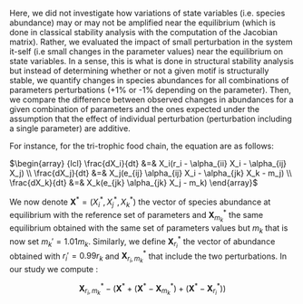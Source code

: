 Here, we did not investigate how variations of state variables (i.e. species
abundance) may or may not be amplified near the equilibrium (which is done in
classical stability analysis with the computation of the Jacobian matrix).
Rather, we evaluated the impact of small perturbation in the system it-self (i.e
small changes in the parameter values) near the equilibrium on state variables.
In a sense, this is what is done in structural stability analysis but instead of
determining whether or not a given motif is structurally stable, we quantify
changes in species abundances for all combinations of parameters perturbations
(+1% or -1% depending on the parameter). Then, we compare the difference between
observed changes in abundances for a given combination of parameters and the
ones expected under the assumption that the effect of individual perturbation
(perturbation including a single parameter) are additive.

For instance, for the tri-trophic food chain, the equation are as follows: 


$\begin{array} {lcl}
  \frac{dX_i}{dt} &=& X_i(r_i - \alpha_{ii} X_i - \alpha_{ij} X_j) \\
  \frac{dX_j}{dt} &=& X_j(e_{ij} \alpha_{ij} X_i - \alpha_{jk} X_k - m_j) \\
  \frac{dX_k}{dt} &=& X_k(e_{jk} \alpha_{jk} X_j - m_k)
\end{array}$


We now denote $\mathbf{X}^\ast = (X_i^\ast, X_j^\ast, X_k^\ast)$ the vector of
species abundance at equilibrium with the reference set of parameters and
$\mathbf{X}_{m_k}^\ast$ the same equilibrium obtained with the same set of
parameters values but $m_k$ that is now set $m_k'=1.01m_k$. Similarly, we define
$\mathbf{X}_{r_i}^\ast$ the vector of abundance obtained with $r_i' = 0.99r_k$
and $\mathbf{X}_{r_i, m_k}^\ast$ that include the two perturbations. In our
study we compute :

$$\mathbf{X}_{r_i, m_k}^\ast - (\mathbf{X}^\ast +
(\mathbf{X}^\ast - \mathbf{X}_{m_k}^\ast) + (\mathbf{X}^\ast -
\mathbf{X}_{r_i}^\ast))$$

